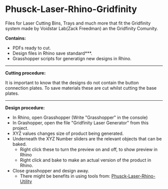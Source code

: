 # Phusck-Laser-Rhino-Gridfinity
Files for Laser Cutting Bins, Trays and much more that fit the Gridfinity system made by Voidstar Lab(Zack Freedman) an the Gridfinity Comunity.

**Contains:** 
- PDFs ready to cut.
- Design files in Rhino save standard***.
- Grasshopper scripts for generatign new designs in Rhino.
---
**Cutting procedure:**

It is important to know that the designs do not contain the button connection plates. To save materials these are cut whilst cutting the base plates.

---
**Design procedure:**

- In Rhino, open Grasshopper (Write "Grasshopper" in the console)
- In Grashopper, open the file "Gridfinity Laser Generator" from this project.
- XYZ values changes size of product being generated.
- Underneath the XYZ Number sliders are the relevant objects that can be baked.
  - Right click these to turn the preview on and off, to show preview in Rhino
  - Right click and bake to make an actual version of the product in Rhino.
- Close grasshopper and design away.
   - There might be benefits in using tools from: [Phusck-Laser-Rhino-Utility](https://github.com/Phusck/Phusck-Laser-Rhino-Utility)
